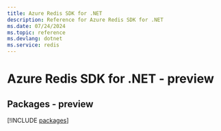 ```yaml
---
title: Azure Redis SDK for .NET
description: Reference for Azure Redis SDK for .NET
ms.date: 07/24/2024
ms.topic: reference
ms.devlang: dotnet
ms.service: redis
---
```

# Azure Redis SDK for .NET - preview
## Packages - preview
[!INCLUDE [packages](redis-index.md)]